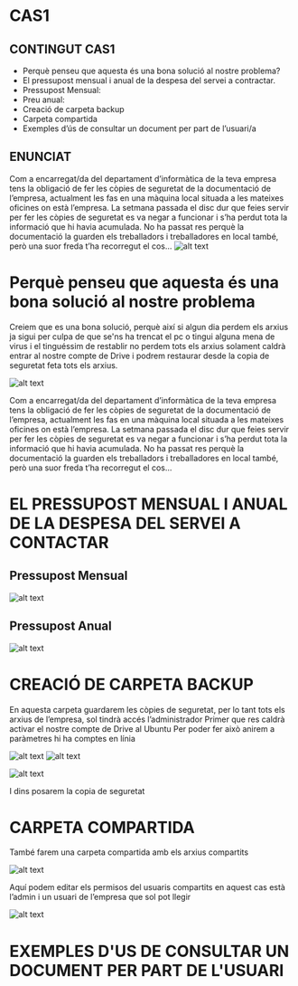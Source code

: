 # CAS1

## CONTINGUT CAS1


* Perquè penseu que aquesta és una bona solució al nostre problema?	
* El pressupost mensual i anual de la despesa del servei a contractar.	
* Pressupost Mensual:	
* Preu anual:	
* Creació de carpeta backup	
* Carpeta compartida	
* Exemples d’ús de consultar un document per part de l’usuari/a	

## ENUNCIAT


Com a encarregat/da del departament d’informàtica de la teva empresa tens la obligació de fer les còpies de seguretat de la documentació de l’empresa, actualment les fas en una màquina local situada a les mateixes oficines on està l’empresa. La setmana passada el disc dur que feies servir per fer les còpies de seguretat es va negar a funcionar i s’ha perdut tota la informació que hi havia acumulada. No ha passat res perquè la documentació la guarden els treballadors i treballadores en local també, però una suor freda t’ha recorregut el cos… 
![alt text](cas1.png)


# Perquè penseu que aquesta és una bona solució al nostre problema

Creiem que es una bona solució, perquè així si algun dia perdem els arxius ja sigui per culpa de que se'ns ha trencat el pc o tingui alguna mena de virus i el tinguéssim de restablir no perdem tots els arxius solament caldrà entrar al nostre compte de Drive i podrem restaurar desde la copia de seguretat feta tots els arxius.

![alt text](pensar.png)


Com a encarregat/da del departament d’informàtica de la teva empresa tens la obligació de fer les còpies de seguretat de la documentació de l’empresa, actualment les fas en una màquina local situada a les mateixes oficines on està l’empresa. La setmana passada el disc dur que feies servir per fer les còpies de seguretat es va negar a funcionar i s’ha perdut tota la informació que hi havia acumulada. No ha passat res perquè la documentació la guarden els treballadors i treballadores en local també, però una suor freda t’ha recorregut el cos… 



# EL PRESSUPOST MENSUAL I ANUAL DE LA DESPESA DEL SERVEI A CONTACTAR

## Pressupost Mensual


![alt text](pressupost.png)


## Pressupost Anual


![alt text](Anual.png)



# CREACIÓ DE CARPETA BACKUP


En aquesta carpeta guardarem les còpies de seguretat, per lo tant tots els arxius de l’empresa, sol tindrà accés l’administrador
Primer que res caldrà activar el nostre compte de Drive al Ubuntu 
Per poder fer això anirem a paràmetres hi ha comptes en línia 



![alt text](a.png)              ![alt text](b.png)



![alt text](backup.png)  

I dins posarem la copia de seguretat 


# CARPETA COMPARTIDA

També farem una carpeta compartida amb els arxius compartits 


![alt text](CARPETA.png) 


Aquí podem editar els permisos del usuaris compartits en aquest cas està l’admin i un usuari de l’empresa que sol pot llegir 


![alt text](compartida.png) 



# EXEMPLES D'US DE CONSULTAR UN DOCUMENT PER PART DE L'USUARI
